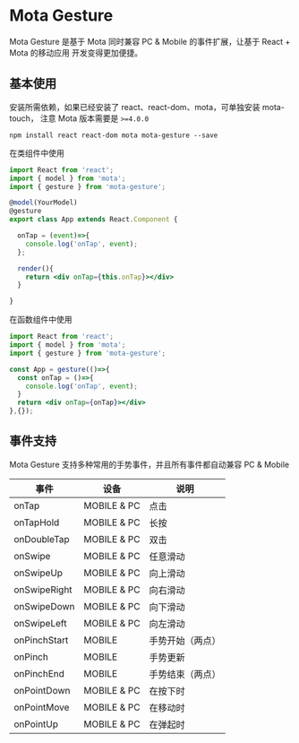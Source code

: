 # Mota Gesture

Mota Gesture 是基于 Mota 同时兼容 PC & Mobile 的事件扩展，让基于 React + Mota 的移动应用
开发变得更加便捷。

## 基本使用

安装所需依赖，如果已经安装了 react、react-dom、mota，可单独安装 mota-touch，
注意 Mota 版本需要是 `>=4.0.0`

```
npm install react react-dom mota mota-gesture --save
```

在类组件中使用

```jsx
import React from 'react';
import { model } from 'mota';
import { gesture } from 'mota-gesture';

@model(YourModel)
@gesture
export class App extends React.Component {

  onTap = (event)=>{
    console.log('onTap', event);
  };

  render(){
    return <div onTap={this.onTap}></div>
  }

}

```

在函数组件中使用

```jsx
import React from 'react';
import { model } from 'mota';
import { gesture } from 'mota-gesture';

const App = gesture(()=>{
  const onTap = ()=>{
    console.log('onTap', event);
  }
  return <div onTap={onTap}></div>
},{});

```

## 事件支持

Mota Gesture 支持多种常用的手势事件，并且所有事件都自动兼容 PC & Mobile

事件 | 设备 | 说明  
------- | ------- | -------  
onTap | MOBILE & PC | 点击 
onTapHold | MOBILE & PC | 长按  
onDoubleTap | MOBILE & PC | 双击  
onSwipe | MOBILE & PC | 任意滑动
onSwipeUp | MOBILE & PC | 向上滑动 
onSwipeRight | MOBILE & PC | 向右滑动 
onSwipeDown | MOBILE & PC | 向下滑动  
onSwipeLeft | MOBILE & PC | 向左滑动
onPinchStart | MOBILE | 手势开始（两点） 
onPinch | MOBILE | 手势更新
onPinchEnd | MOBILE | 手势结束（两点）
onPointDown | MOBILE & PC | 在按下时
onPointMove | MOBILE & PC | 在移动时
onPointUp |  MOBILE & PC | 在弹起时